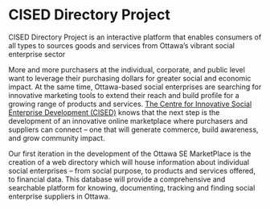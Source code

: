 # CISED Directory Project

CISED Directory Project is an interactive platform that enables consumers of all types to sources goods and services from Ottawa’s vibrant social enterprise sector

More and more purchasers at the individual, corporate, and public level want to leverage their purchasing dollars for greater social and economic impact. At the same time, Ottawa-based social enterprises are searching for innovative marketing tools to extend their reach and build profile for a growing range of products and services.
[The Centre for Innovative Social Enterprise Development (CISED)](http://www.cised.ca/) knows that the next step is the development of an innovative online marketplace where purchasers and suppliers can connect – one that will generate commerce, build awareness, and grow community impact.

Our first iteration in the development of the Ottawa SE MarketPlace is the creation of a web directory which will house information about individual social enterprises – from social purpose, to products and services offered, to financial data. This database will provide a comprehensive and searchable platform for knowing, documenting, tracking and finding social enterprise suppliers in Ottawa.  